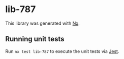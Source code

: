 # lib-787

This library was generated with [Nx](https://nx.dev).

## Running unit tests

Run `nx test lib-787` to execute the unit tests via [Jest](https://jestjs.io).

